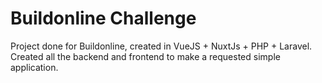 # Buildonline Challenge

Project done for Buildonline, created in VueJS + NuxtJs + PHP + Laravel. Created all the backend and frontend to make a requested simple application.
